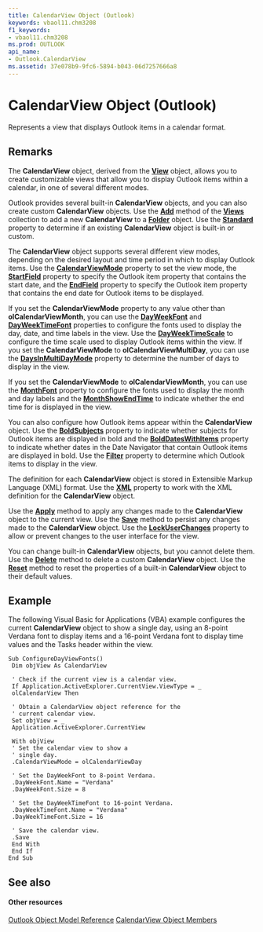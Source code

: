 ```yaml
---
title: CalendarView Object (Outlook)
keywords: vbaol11.chm3208
f1_keywords:
- vbaol11.chm3208
ms.prod: OUTLOOK
api_name:
- Outlook.CalendarView
ms.assetid: 37e078b9-9fc6-5894-b043-06d7257666a8
---
```



# CalendarView Object (Outlook)

Represents a view that displays Outlook items in a calendar format.


## Remarks

The  **CalendarView** object, derived from the **[View](view-object-outlook.md)** object, allows you to create customizable views that allow you to display Outlook items within a calendar, in one of several different modes.

Outlook provides several built-in  **CalendarView** objects, and you can also create custom **CalendarView** objects. Use the **[Add](http://msdn.microsoft.com/library/views-add-method-outlook%28Office.15%29.aspx)** method of the **[Views](http://msdn.microsoft.com/library/views-object-outlook%28Office.15%29.aspx)** collection to add a new **CalendarView** to a **[Folder](folder-object-outlook.md)** object. Use the **[Standard](http://msdn.microsoft.com/library/timelineview-standard-property-outlook%28Office.15%29.aspx)** property to determine if an existing **CalendarView** object is built-in or custom.

The  **CalendarView** object supports several different view modes, depending on the desired layout and time period in which to display Outlook items. Use the **[CalendarViewMode](http://msdn.microsoft.com/library/calendarview-calendarviewmode-property-outlook%28Office.15%29.aspx)** property to set the view mode, the **[StartField](http://msdn.microsoft.com/library/calendarview-startfield-property-outlook%28Office.15%29.aspx)** property to specify the Outlook item property that contains the start date, and the **[EndField](http://msdn.microsoft.com/library/calendarview-endfield-property-outlook%28Office.15%29.aspx)** property to specify the Outlook item property that contains the end date for Outlook items to be displayed.

If you set the  **CalendarViewMode** property to any value other than **olCalendarViewMonth**, you can use the **[DayWeekFont](http://msdn.microsoft.com/library/ddb6f65d-72e2-d3f2-b10f-b3d8bc4d21b3%28Office.15%29.aspx)** and **[DayWeekTimeFont](http://msdn.microsoft.com/library/37ea6e1f-4148-3ab4-e0aa-48c49321ac91%28Office.15%29.aspx)** properties to configure the fonts used to display the day, date, and time labels in the view. Use the **[DayWeekTimeScale](http://msdn.microsoft.com/library/calendarview-dayweektimescale-property-outlook%28Office.15%29.aspx)** to configure the time scale used to display Outlook items within the view. If you set the **CalendarViewMode** to **olCalendarViewMultiDay**, you can use the **[DaysInMultiDayMode](http://msdn.microsoft.com/library/calendarview-daysinmultidaymode-property-outlook%28Office.15%29.aspx)** property to determine the number of days to display in the view.

If you set the  **CalendarViewMode** to **olCalendarViewMonth**, you can use the **[MonthFont](http://msdn.microsoft.com/library/b69d1690-d1a8-dbc0-3de4-86a8eb98a471%28Office.15%29.aspx)** property to configure the fonts used to display the month and day labels and the **[MonthShowEndTime](http://msdn.microsoft.com/library/calendarview-monthshowendtime-property-outlook%28Office.15%29.aspx)** to indicate whether the end time for is displayed in the view.

You can also configure how Outlook items appear within the  **CalendarView** object. Use the **[BoldSubjects](http://msdn.microsoft.com/library/calendarview-boldsubjects-property-outlook%28Office.15%29.aspx)** property to indicate whether subjects for Outlook items are displayed in bold and the **[BoldDatesWithItems](http://msdn.microsoft.com/library/calendarview-bolddateswithitems-property-outlook%28Office.15%29.aspx)** property to indicate whether dates in the Date Navigator that contain Outlook items are displayed in bold. Use the **[Filter](http://msdn.microsoft.com/library/calendarview-filter-property-outlook%28Office.15%29.aspx)** property to determine which Outlook items to display in the view.

The definition for each  **CalendarView** object is stored in Extensible Markup Language (XML) format. Use the **[XML](http://msdn.microsoft.com/library/calendarview-xml-property-outlook%28Office.15%29.aspx)** property to work with the XML definition for the **CalendarView** object.

Use the  **[Apply](http://msdn.microsoft.com/library/calendarview-apply-method-outlook%28Office.15%29.aspx)** method to apply any changes made to the **CalendarView** object to the current view. Use the **[Save](http://msdn.microsoft.com/library/calendarview-save-method-outlook%28Office.15%29.aspx)** method to persist any changes made to the **CalendarView** object. Use the **[LockUserChanges](http://msdn.microsoft.com/library/calendarview-lockuserchanges-property-outlook%28Office.15%29.aspx)** property to allow or prevent changes to the user interface for the view.

You can change built-in  **CalendarView** objects, but you cannot delete them. Use the **[Delete](http://msdn.microsoft.com/library/calendarview-delete-method-outlook%28Office.15%29.aspx)** method to delete a custom **CalendarView** object. Use the **[Reset](http://msdn.microsoft.com/library/calendarview-reset-method-outlook%28Office.15%29.aspx)** method to reset the properties of a built-in **CalendarView** object to their default values.


## Example

The following Visual Basic for Applications (VBA) example configures the current  **CalendarView** object to show a single day, using an 8-point Verdana font to display items and a 16-point Verdana font to display time values and the Tasks header within the view.


```
Sub ConfigureDayViewFonts() 
 Dim objView As CalendarView 
 
 ' Check if the current view is a calendar view. 
 If Application.ActiveExplorer.CurrentView.ViewType = _ 
 olCalendarView Then 
 
 ' Obtain a CalendarView object reference for the 
 ' current calendar view. 
 Set objView = _ 
 Application.ActiveExplorer.CurrentView 
 
 With objView 
 ' Set the calendar view to show a 
 ' single day. 
 .CalendarViewMode = olCalendarViewDay 
 
 ' Set the DayWeekFont to 8-point Verdana. 
 .DayWeekFont.Name = "Verdana" 
 .DayWeekFont.Size = 8 
 
 ' Set the DayWeekTimeFont to 16-point Verdana. 
 .DayWeekTimeFont.Name = "Verdana" 
 .DayWeekTimeFont.Size = 16 
 
 ' Save the calendar view. 
 .Save 
 End With 
 End If 
End Sub 

```


## See also


#### Other resources


[Outlook Object Model Reference](http://msdn.microsoft.com/library/object-model-outlook-vba-reference%28Office.15%29.aspx)
[CalendarView Object Members](http://msdn.microsoft.com/library/calendarview-members-outlook%28Office.15%29.aspx)
